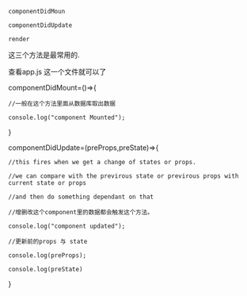     componentDidMoun
    
    componentDidUpdate
  
    render
  
  这三个方法是最常用的.
  
  查看app.js 这一个文件就可以了
  
  componentDidMount=()=>{
  
    //一般在这个方法里面从数据库取出数据
    
    console.log("component Mounted");
    
    
  }
  
  componentDidUpdate=(preProps,preState)=>{
  
    //this fires when we get a change of states or props.
    
    //we can compare with the previrous state or previrous props with current state or props 
    
    //and then do something dependant on that
    
    //增删改这个component里的数据都会触发这个方法。
    
    console.log("component updated");
    
    //更新前的props 与 state
    
    console.log(preProps);
    
    console.log(preState)
    
  }
